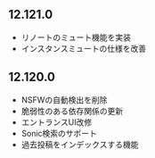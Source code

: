 ## 12.121.0
 - リノートのミュート機能を実装
 - インスタンスミュートの仕様を改善

## 12.120.0
 - NSFWの自動検出を削除
 - 脆弱性のある依存関係の更新
 - エントランスUI改修
 - Sonic検索のサポート
 - 過去投稿をインデックスする機能
